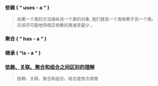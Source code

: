 ### 依赖 ( “ uses - a ” )
> 如果一个类的方法操纵另一个类的对象, 我们就说一个类依赖于另一个类。 
> 应该尽可能地将相互依赖的类减至最少 。
### 聚合 ( “ has - a ” )

### 继承 ( “is - a ” )



### [依赖、关联、聚合和组合之间区别的理解](https://www.cnblogs.com/wanghuaijun/p/5421419.html)
> 依赖、关联、聚合和组合。结合度依次递增